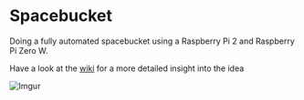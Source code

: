 # Spacebucket

Doing a fully automated spacebucket using a Raspberry Pi 2 and Raspberry Pi Zero W.

Have a look at the [wiki](https://github.com/NilsDeckert/Spacebucket/wiki) for a more detailed insight into the idea

![Imgur](https://i.imgur.com/KGCkV81.png)
